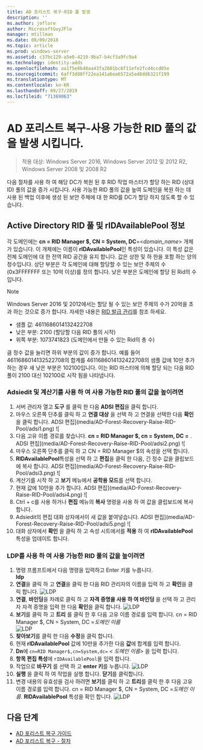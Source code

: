 ```yaml
---
title: AD 포리스트 복구-RID 풀 발생
description: ''
ms.author: joflore
author: MicrosoftGuyJFlo
manager: mtillman
ms.date: 08/09/2018
ms.topic: article
ms.prod: windows-server
ms.assetid: c37bc129-a5e0-4219-9ba7-b4cf3a9fc9a4
ms.technology: identity-adds
ms.openlocfilehash: aa1f5e8b40aa43fa2601bc6f11efe2fcd4ccd05e
ms.sourcegitcommit: 6aff3d88ff22ea141a6ea6572a5ad8dd6321f199
ms.translationtype: MT
ms.contentlocale: ko-KR
ms.lasthandoff: 09/27/2019
ms.locfileid: "71369063"
---
```

# <a name="ad-forest-recovery---raising-the-value-of-available-rid-pools"></a>AD 포리스트 복구-사용 가능한 RID 풀의 값을 발생 시킵니다. 

>적용 대상: Windows Server 2016, Windows Server 2012 및 2012 R2, Windows Server 2008 및 2008 R2

다음 절차를 사용 하 여 해당 DC가 복원 된 후 RID 작업 마스터가 할당 하는 RID (상대 ID) 풀의 값을 증가 시킵니다. 사용 가능한 RID 풀의 값을 높여 도메인을 복원 하는 데 사용 된 백업 이후에 생성 된 보안 주체에 대 한 RID를 DC가 할당 하지 않도록 할 수 있습니다. 

## <a name="about-active-directory-rid-pools-and-ridavailablepool"></a>Active Directory RID 풀 및 rIDAvailablePool 정보

각 도메인에는 **cn = RID Manager $, CN = System, DC**=<*domain_name*> 개체가 있습니다. 이 개체에는 이름이 **rIDAvailablePool**인 특성이 있습니다. 이 특성 값은 전체 도메인에 대 한 전역 RID 공간을 유지 합니다. 값은 상한 및 하 한을 포함 하는 양의 정수입니다. 상단 부분은 각 도메인에 대해 할당할 수 있는 보안 주체의 수 (0x3FFFFFFF 또는 10억 이상)를 정의 합니다. 낮은 부분은 도메인에 할당 된 Rid의 수입니다. 
  
> [!NOTE]
> Windows Server 2016 및 2012에서는 할당 될 수 있는 보안 주체의 수가 20억을 초과 하는 것으로 증가 합니다. 자세한 내용은 [RID 발급 관리](https://technet.microsoft.com/library/jj574229.aspx)를 참조 하세요. 
  
- 샘플 값: 4611686014132422708  
- 낮은 부분: 2100 (할당할 다음 RID 풀의 시작)  
- 위쪽 부분: 1073741823 (도메인에서 만들 수 있는 Rid의 총 수)  
  
큼 정수 값을 늘리면 하위 부분의 값이 증가 합니다. 예를 들어 4611686014132522708의 합계를 4611686014132422708의 샘플 값에 10만 추가 하는 경우 새 낮은 부분은 102100입니다. 이는 RID 마스터에 의해 할당 되는 다음 RID 풀이 2100 대신 102100로 시작 됨을 나타냅니다. 
  
### <a name="to-raise-the-value-of-available-rid-pools-using-adsiedit-and-the-calculator"></a>Adsiedit 및 계산기를 사용 하 여 사용 가능한 RID 풀의 값을 높이려면

1. 서버 관리자 열고 **도구** 를 클릭 한 다음 **ADSI 편집**을 클릭 합니다.
2. 마우스 오른쪽 단추를 클릭 하 고 **연결 대상** 을 선택 하 고 연결을 선택한 다음 **확인**을 클릭 합니다.
   ADSI 편집](media/AD-Forest-Recovery-Raise-RID-Pool/adsi1.png) ![ 
3. 다음 고유 이름 경로를 찾습니다. **cn = RID Manager $, cn = System, DC =<domain name>** .
   ADSI 편집](media/AD-Forest-Recovery-Raise-RID-Pool/adsi2.png) ![ 
3. 마우스 오른쪽 단추를 클릭 하 고 CN = RID Manager $의 속성을 선택 합니다. 
4. **RIDAvailablePool**특성을 선택 하 고 **편집**을 클릭 한 다음, 긴 정수 값을 클립보드에 복사 합니다.
   ADSI 편집](media/AD-Forest-Recovery-Raise-RID-Pool/adsi3.png) ![  
5. 계산기를 시작 하 고 **보기** 메뉴에서 **공학용 모드**를 선택 합니다. 
6. 현재 값에 10만을 추가 합니다.
   ADSI 편집](media/AD-Forest-Recovery-Raise-RID-Pool/adsi4.png) ![ 
7. Ctrl + c를 사용 하거나 **편집** 메뉴의 **복사** 명령을 사용 하 여 값을 클립보드에 복사 합니다. 
8. Adsiedit의 편집 대화 상자에서이 새 값을 붙여넣습니다. 
   ADSI 편집](media/AD-Forest-Recovery-Raise-RID-Pool/adsi5.png) ![ 
9. 대화 상자에서 **확인** 을 클릭 하 고 속성 시트에서를 **적용** 하 여 **rIDAvailablePool** 특성을 업데이트 합니다. 
  
### <a name="to-raise-the-value-of-available-rid-pools-using-ldp"></a>LDP를 사용 하 여 사용 가능한 RID 풀의 값을 높이려면  
  
1. 명령 프롬프트에서 다음 명령을 입력하고 Enter 키를 누릅니다.  
   **ldp**  
2. **연결**을 클릭 하 고 **연결**을 클릭 한 다음 RID 관리자의 이름을 입력 하 고 **확인**을 클릭 합니다. 
   ![LDP](media/AD-Forest-Recovery-Raise-RID-Pool/ldp1.png)
3. **연결**, **바인딩**을 차례로 클릭 하 고 **자격 증명을 사용 하 여 바인딩** 을 선택 하 고 관리자 자격 증명을 입력 한 다음 **확인**을 클릭 합니다. 
   ![LDP](media/AD-Forest-Recovery-Raise-RID-Pool/ldp2.png)
4. **보기**를 클릭 하 고 **트리** 를 클릭 한 후 다음 고유 이름 경로를 입력 합니다. cn = RID Manager $, CN = System, DC =*도메인 이름*  
   ![LDP](media/AD-Forest-Recovery-Raise-RID-Pool/ldp3.png)
5. **찾아보기**를 클릭 한 다음 **수정**을 클릭 합니다. 
6. 현재 **rIDAvailablePool** 값에 10만을 추가한 다음 **값**에 합계를 입력 합니다. 
7. **Dn**에 `cn=RID Manager$,cn=System,dc=` *< 도메인 이름\>* 을 입력 합니다. 
8. **항목 편집 특성**에 `rIDAvailablePool`을 입력 합니다. 
9. 작업으로 **바꾸기** 를 선택 하 고 **enter 키**를 누릅니다.
   ![LDP](media/AD-Forest-Recovery-Raise-RID-Pool/ldp4.png) 
10. **실행** 을 클릭 하 여 작업을 실행 합니다. **닫기**를 클릭합니다.
11. 변경 내용의 유효성을 검사 하려면 **보기**를 클릭 하 고 **트리**를 클릭 한 후 다음 고유 이름 경로를 입력 합니다. cn = RID Manager $, CN = System, DC =*도메인 이름*.   **RIDAvailablePool** 특성을 확인 합니다. 
   ![LDP](media/AD-Forest-Recovery-Raise-RID-Pool/ldp5.png)

## <a name="next-steps"></a>다음 단계

- [AD 포리스트 복구 가이드](AD-Forest-Recovery-Guide.md)
- [AD 포리스트 복구 - 절차](AD-Forest-Recovery-Procedures.md)
